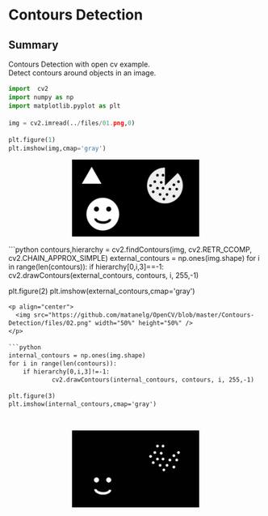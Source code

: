 # Contours Detection

## Summary
Contours Detection with open cv example.<br />
Detect contours around objects in an image.

```python
import  cv2   
import numpy as np
import matplotlib.pyplot as plt

img = cv2.imread(../files/01.png,0)

plt.figure(1)
plt.imshow(img,cmap='gray')
```
<p align="center">
  <img src="https://github.com/matanelg/OpenCV/blob/master/Contours-Detection/files/01.png" width="50%" height="50%" />
</p>
​
```python
contours,hierarchy = cv2.findContours(img, cv2.RETR_CCOMP, cv2.CHAIN_APPROX_SIMPLE)
external_contours = np.ones(img.shape)
for i in range(len(contours)):
	if hierarchy[0,i,3]==-1:
    		cv2.drawContours(external_contours, contours, i, 255,-1)

plt.figure(2)
plt.imshow(external_contours,cmap='gray')
```
​<p align="center">
  <img src="https://github.com/matanelg/OpenCV/blob/master/Contours-Detection/files/02.png" width="50%" height="50%" />
</p>
​
```python
internal_contours = np.ones(img.shape)
for i in range(len(contours)):
	if hierarchy[0,i,3]!=-1:
    		cv2.drawContours(internal_contours, contours, i, 255,-1)

plt.figure(3)
plt.imshow(internal_contours,cmap='gray')
```
​<p align="center">
  <img src="https://github.com/matanelg/OpenCV/blob/master/Contours-Detection/files/03.png" width="50%" height="50%" />
</p>



